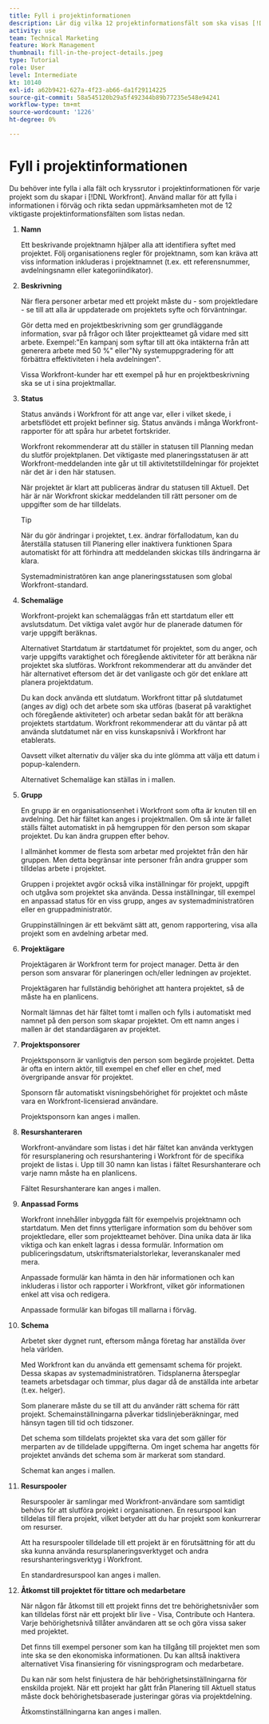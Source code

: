 ```yaml
---
title: Fyll i projektinformationen
description: Lär dig vilka 12 projektinformationsfält som ska visas [!DNL  Workfront] rekommenderar att du fyller i när du skapar ett projekt.
activity: use
team: Technical Marketing
feature: Work Management
thumbnail: fill-in-the-project-details.jpeg
type: Tutorial
role: User
level: Intermediate
kt: 10140
exl-id: a62b9421-627a-4f23-ab66-da1f29114225
source-git-commit: 58a545120b29a5f492344b89b77235e548e94241
workflow-type: tm+mt
source-wordcount: '1226'
ht-degree: 0%

---
```


# Fyll i projektinformationen

Du behöver inte fylla i alla fält och kryssrutor i projektinformationen för varje projekt som du skapar i [!DNL  Workfront]. Använd mallar för att fylla i informationen i förväg och rikta sedan uppmärksamheten mot de 12 viktigaste projektinformationsfälten som listas nedan.

1. **Namn**

   Ett beskrivande projektnamn hjälper alla att identifiera syftet med projektet. Följ organisationens regler för projektnamn, som kan kräva att viss information inkluderas i projektnamnet (t.ex. ett referensnummer, avdelningsnamn eller kategoriindikator).

1. **Beskrivning**

   När flera personer arbetar med ett projekt måste du - som projektledare - se till att alla är uppdaterade om projektets syfte och förväntningar.

   Gör detta med en projektbeskrivning som ger grundläggande information, svar på frågor och låter projektteamet gå vidare med sitt arbete. Exempel:&quot;En kampanj som syftar till att öka intäkterna från att generera arbete med 50 %&quot; eller&quot;Ny systemuppgradering för att förbättra effektiviteten i hela avdelningen&quot;.

   Vissa Workfront-kunder har ett exempel på hur en projektbeskrivning ska se ut i sina projektmallar.

1. **Status**

   Status används i Workfront för att ange var, eller i vilket skede, i arbetsflödet ett projekt befinner sig. Status används i många Workfront-rapporter för att spåra hur arbetet fortskrider.

   Workfront rekommenderar att du ställer in statusen till Planning medan du slutför projektplanen. Det viktigaste med planeringsstatusen är att Workfront-meddelanden inte går ut till aktivitetstilldelningar för projektet när det är i den här statusen.

   När projektet är klart att publiceras ändrar du statusen till Aktuell. Det här är när Workfront skickar meddelanden till rätt personer om de uppgifter som de har tilldelats.

   >[!TIP]
   >
   >  När du gör ändringar i projektet, t.ex. ändrar förfallodatum, kan du återställa statusen till Planering eller inaktivera funktionen Spara automatiskt för att förhindra att meddelanden skickas tills ändringarna är klara.

   Systemadministratören kan ange planeringsstatusen som global Workfront-standard.

1. **Schemaläge**

   Workfront-projekt kan schemaläggas från ett startdatum eller ett avslutsdatum. Det viktiga valet avgör hur de planerade datumen för varje uppgift beräknas.

   Alternativet Startdatum är startdatumet för projektet, som du anger, och varje uppgifts varaktighet och föregående aktiviteter för att beräkna när projektet ska slutföras. Workfront rekommenderar att du använder det här alternativet eftersom det är det vanligaste och gör det enklare att planera projektdatum.

   Du kan dock använda ett slutdatum. Workfront tittar på slutdatumet (anges av dig) och det arbete som ska utföras (baserat på varaktighet och föregående aktiviteter) och arbetar sedan bakåt för att beräkna projektets startdatum. Workfront rekommenderar att du väntar på att använda slutdatumet när en viss kunskapsnivå i Workfront har etablerats.

   Oavsett vilket alternativ du väljer ska du inte glömma att välja ett datum i popup-kalendern.

   Alternativet Schemaläge kan ställas in i mallen.

1. **Grupp**

   En grupp är en organisationsenhet i Workfront som ofta är knuten till en avdelning. Det här fältet kan anges i projektmallen. Om så inte är fallet ställs fältet automatiskt in på hemgruppen för den person som skapar projektet. Du kan ändra gruppen efter behov.

   I allmänhet kommer de flesta som arbetar med projektet från den här gruppen. Men detta begränsar inte personer från andra grupper som tilldelas arbete i projektet.

   Gruppen i projektet avgör också vilka inställningar för projekt, uppgift och utgåva som projektet ska använda. Dessa inställningar, till exempel en anpassad status för en viss grupp, anges av systemadministratören eller en gruppadministratör.

   Gruppinställningen är ett bekvämt sätt att, genom rapportering, visa alla projekt som en avdelning arbetar med.

1. **Projektägare**

   Projektägaren är Workfront term for project manager. Detta är den person som ansvarar för planeringen och/eller ledningen av projektet.

   Projektägaren har fullständig behörighet att hantera projektet, så de måste ha en planlicens.

   Normalt lämnas det här fältet tomt i mallen och fylls i automatiskt med namnet på den person som skapar projektet. Om ett namn anges i mallen är det standardägaren av projektet.

1. **Projektsponsorer**

   Projektsponsorn är vanligtvis den person som begärde projektet. Detta är ofta en intern aktör, till exempel en chef eller en chef, med övergripande ansvar för projektet.

   Sponsorn får automatiskt visningsbehörighet för projektet och måste vara en Workfront-licensierad användare.

   Projektsponsorn kan anges i mallen.

1. **Resurshanteraren**

   Workfront-användare som listas i det här fältet kan använda verktygen för resursplanering och resurshantering i Workfront för de specifika projekt de listas i. Upp till 30 namn kan listas i fältet Resurshanterare och varje namn måste ha en planlicens.

   Fältet Resurshanterare kan anges i mallen.

1. **Anpassad Forms**

   Workfront innehåller inbyggda fält för exempelvis projektnamn och startdatum. Men det finns ytterligare information som du behöver som projektledare, eller som projektteamet behöver. Dina unika data är lika viktiga och kan enkelt lagras i dessa formulär. Information om publiceringsdatum, utskriftsmaterialstorlekar, leveranskanaler med mera.

   Anpassade formulär kan hämta in den här informationen och kan inkluderas i listor och rapporter i Workfront, vilket gör informationen enkel att visa och redigera.

   Anpassade formulär kan bifogas till mallarna i förväg.

1. **Schema**

   Arbetet sker dygnet runt, eftersom många företag har anställda över hela världen.

   Med Workfront kan du använda ett gemensamt schema för projekt. Dessa skapas av systemadministratören. Tidsplanerna återspeglar teamets arbetsdagar och timmar, plus dagar då de anställda inte arbetar (t.ex. helger).

   Som planerare måste du se till att du använder rätt schema för rätt projekt. Schemainställningarna påverkar tidslinjeberäkningar, med hänsyn tagen till tid och tidszoner.

   Det schema som tilldelats projektet ska vara det som gäller för merparten av de tilldelade uppgifterna. Om inget schema har angetts för projektet används det schema som är markerat som standard.

   Schemat kan anges i mallen.

1. **Resurspooler**

   Resurspooler är samlingar med Workfront-användare som samtidigt behövs för att slutföra projekt i organisationen. En resurspool kan tilldelas till flera projekt, vilket betyder att du har projekt som konkurrerar om resurser.

   Att ha resurspooler tilldelade till ett projekt är en förutsättning för att du ska kunna använda resursplaneringsverktyget och andra resurshanteringsverktyg i Workfront.

   En standardresurspool kan anges i mallen.

1. **Åtkomst till projektet för tittare och medarbetare**

   När någon får åtkomst till ett projekt finns det tre behörighetsnivåer som kan tilldelas först när ett projekt blir live - Visa, Contribute och Hantera. Varje behörighetsnivå tillåter användaren att se och göra vissa saker med projektet.

   Det finns till exempel personer som kan ha tillgång till projektet men som inte ska se den ekonomiska informationen. Du kan alltså inaktivera alternativet Visa finansiering för visningsprogram och medarbetare.

   Du kan när som helst finjustera de här behörighetsinställningarna för enskilda projekt. När ett projekt har gått från Planering till Aktuell status måste dock behörighetsbaserade justeringar göras via projektdelning.

   Åtkomstinställningarna kan anges i mallen.
